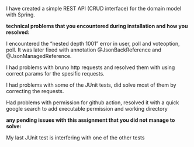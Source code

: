I have created a simple REST API (CRUD interface) for the domain model with Spring.

**technical problems that you encountered during installation and how you resolved:**

I encountered the “nested depth 1001” error in user, poll  and voteoption, poll. It was later fixed with annotation @JsonBackReference and @JsonManagedReference. 

I had problems with bruno http requests and resolved them with using correct params for the spesific requests.

I had problems with some of the JUnit tests, did solve most of them by correcting the requests.

Had problems with permission for github action, resolved it with a quick google search to add executable permission and working directory


**any pending issues with this assignment that you did not manage to solve:**

My last JUnit test is interfering with one of the other tests
